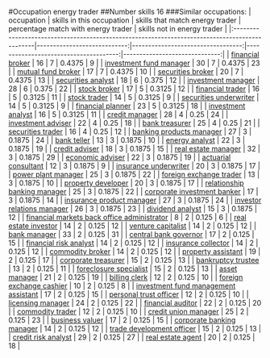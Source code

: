 #Occupation energy trader
##Number skills 16
###Similar occupations:
| occupation                                                                                    |   skills in this occupation |   skills that match energy trader |   percentage match with energy trader |   skills not in energy trader |
|:----------------------------------------------------------------------------------------------|----------------------------:|----------------------------------:|--------------------------------------:|------------------------------:|
| [financial broker](financial_broker.md)                                                       |                          16 |                                 7 |                                0.4375 |                             9 |
| [investment fund manager](investment_fund_manager.md)                                         |                          30 |                                 7 |                                0.4375 |                            23 |
| [mutual fund broker](mutual_fund_broker.md)                                                   |                          17 |                                 7 |                                0.4375 |                            10 |
| [securities broker](securities_broker.md)                                                     |                          20 |                                 7 |                                0.4375 |                            13 |
| [securities analyst](securities_analyst.md)                                                   |                          18 |                                 6 |                                0.375  |                            12 |
| [investment manager](investment_manager.md)                                                   |                          28 |                                 6 |                                0.375  |                            22 |
| [stock broker](stock_broker.md)                                                               |                          17 |                                 5 |                                0.3125 |                            12 |
| [financial trader](financial_trader.md)                                                       |                          16 |                                 5 |                                0.3125 |                            11 |
| [stock trader](stock_trader.md)                                                               |                          14 |                                 5 |                                0.3125 |                             9 |
| [securities underwriter](securities_underwriter.md)                                           |                          14 |                                 5 |                                0.3125 |                             9 |
| [financial planner](financial_planner.md)                                                     |                          23 |                                 5 |                                0.3125 |                            18 |
| [investment analyst](investment_analyst.md)                                                   |                          16 |                                 5 |                                0.3125 |                            11 |
| [credit manager](credit_manager.md)                                                           |                          28 |                                 4 |                                0.25   |                            24 |
| [investment adviser](investment_adviser.md)                                                   |                          22 |                                 4 |                                0.25   |                            18 |
| [bank treasurer](bank_treasurer.md)                                                           |                          25 |                                 4 |                                0.25   |                            21 |
| [securities trader](securities_trader.md)                                                     |                          16 |                                 4 |                                0.25   |                            12 |
| [banking products manager](banking_products_manager.md)                                       |                          27 |                                 3 |                                0.1875 |                            24 |
| [bank teller](bank_teller.md)                                                                 |                          13 |                                 3 |                                0.1875 |                            10 |
| [energy analyst](energy_analyst.md)                                                           |                          22 |                                 3 |                                0.1875 |                            19 |
| [credit adviser](credit_adviser.md)                                                           |                          18 |                                 3 |                                0.1875 |                            15 |
| [real estate manager](real_estate_manager.md)                                                 |                          32 |                                 3 |                                0.1875 |                            29 |
| [economic adviser](economic_adviser.md)                                                       |                          22 |                                 3 |                                0.1875 |                            19 |
| [actuarial consultant](actuarial_consultant.md)                                               |                          12 |                                 3 |                                0.1875 |                             9 |
| [insurance underwriter](insurance_underwriter.md)                                             |                          20 |                                 3 |                                0.1875 |                            17 |
| [power plant manager](power_plant_manager.md)                                                 |                          25 |                                 3 |                                0.1875 |                            22 |
| [foreign exchange trader](foreign_exchange_trader.md)                                         |                          13 |                                 3 |                                0.1875 |                            10 |
| [property developer](property_developer.md)                                                   |                          20 |                                 3 |                                0.1875 |                            17 |
| [relationship banking manager](relationship_banking_manager.md)                               |                          25 |                                 3 |                                0.1875 |                            22 |
| [corporate investment banker](corporate_investment_banker.md)                                 |                          17 |                                 3 |                                0.1875 |                            14 |
| [insurance product manager](insurance_product_manager.md)                                     |                          27 |                                 3 |                                0.1875 |                            24 |
| [investor relations manager](investor_relations_manager.md)                                   |                          26 |                                 3 |                                0.1875 |                            23 |
| [dividend analyst](dividend_analyst.md)                                                       |                          15 |                                 3 |                                0.1875 |                            12 |
| [financial markets back office administrator](financial_markets_back_office_administrator.md) |                           8 |                                 2 |                                0.125  |                             6 |
| [real estate investor](real_estate_investor.md)                                               |                          14 |                                 2 |                                0.125  |                            12 |
| [venture capitalist](venture_capitalist.md)                                                   |                          14 |                                 2 |                                0.125  |                            12 |
| [bank manager](bank_manager.md)                                                               |                          33 |                                 2 |                                0.125  |                            31 |
| [central bank governor](central_bank_governor.md)                                             |                          17 |                                 2 |                                0.125  |                            15 |
| [financial risk analyst](financial_risk_analyst.md)                                           |                          14 |                                 2 |                                0.125  |                            12 |
| [insurance collector](insurance_collector.md)                                                 |                          14 |                                 2 |                                0.125  |                            12 |
| [commodity broker](commodity_broker.md)                                                       |                          14 |                                 2 |                                0.125  |                            12 |
| [property assistant](property_assistant.md)                                                   |                          19 |                                 2 |                                0.125  |                            17 |
| [corporate treasurer](corporate_treasurer.md)                                                 |                          15 |                                 2 |                                0.125  |                            13 |
| [bankruptcy trustee](bankruptcy_trustee.md)                                                   |                          13 |                                 2 |                                0.125  |                            11 |
| [foreclosure specialist](foreclosure_specialist.md)                                           |                          15 |                                 2 |                                0.125  |                            13 |
| [asset manager](asset_manager.md)                                                             |                          21 |                                 2 |                                0.125  |                            19 |
| [billing clerk](billing_clerk.md)                                                             |                          12 |                                 2 |                                0.125  |                            10 |
| [foreign exchange cashier](foreign_exchange_cashier.md)                                       |                          10 |                                 2 |                                0.125  |                             8 |
| [investment fund management assistant](investment_fund_management_assistant.md)               |                          17 |                                 2 |                                0.125  |                            15 |
| [personal trust officer](personal_trust_officer.md)                                           |                          12 |                                 2 |                                0.125  |                            10 |
| [licensing manager](licensing_manager.md)                                                     |                          24 |                                 2 |                                0.125  |                            22 |
| [financial auditor](financial_auditor.md)                                                     |                          22 |                                 2 |                                0.125  |                            20 |
| [commodity trader](commodity_trader.md)                                                       |                          12 |                                 2 |                                0.125  |                            10 |
| [credit union manager](credit_union_manager.md)                                               |                          25 |                                 2 |                                0.125  |                            23 |
| [business valuer](business_valuer.md)                                                         |                          17 |                                 2 |                                0.125  |                            15 |
| [corporate banking manager](corporate_banking_manager.md)                                     |                          14 |                                 2 |                                0.125  |                            12 |
| [trade development officer](trade_development_officer.md)                                     |                          15 |                                 2 |                                0.125  |                            13 |
| [credit risk analyst](credit_risk_analyst.md)                                                 |                          29 |                                 2 |                                0.125  |                            27 |
| [real estate agent](real_estate_agent.md)                                                     |                          20 |                                 2 |                                0.125  |                            18 |
